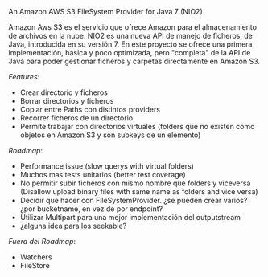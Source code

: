 An Amazon AWS S3 FileSystem Provider for Java 7 (NIO2)

Amazon Aws S3 es el servicio que ofrece Amazon para el almacenamiento de archivos en la nube. NIO2 es una nueva API de manejo de ficheros, de Java, introducida en su versión 7.
En este proyecto se ofrece una primera implementación, básica y poco optimizada, pero "completa" de la API de Java para poder gestionar ficheros y carpetas directamente en Amazon S3.

*Features*:

* Crear directorio y ficheros
* Borrar directorios y ficheros
* Copiar entre Paths con distintos providers
* Recorrer ficheros de un directorio.
* Permite trabajar con directorios virtuales (folders que no existen como objetos en Amazon S3 y son subkeys de un elemento)

*Roadmap*:

* Performance issue (slow querys with virtual folders)
* Muchos mas tests unitarios (better test coverage)
* No permitir subir ficheros con mismo nombre que folders y viceversa (Disallow upload binary files with same name as folders and vice versa)
* Decidir que hacer con FileSystemProvider. ¿se pueden crear varios? ¿por bucketname, en vez de por endpoint?
* Utilizar Multipart para una mejor implementación del outputstream
* ¿alguna idea para los seekable?

*Fuera del Roadmap*:

* Watchers
* FileStore
